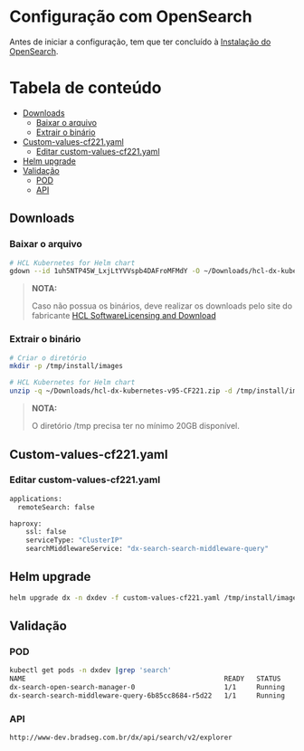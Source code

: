 # Configuração com OpenSearch
Antes de iniciar a configuração, tem que ter concluído à [Instalação do OpenSearch](install-opensearch.md).

Tabela de conteúdo
==================

- [Downloads](#downloads)
  - [Baixar o arquivo](#baixar-o-arquivo)
  - [Extrair o binário](#extrair-o-binário)
- [Custom-values-cf221.yaml](#custom-values-cf221yaml)
  - [Editar custom-values-cf221.yaml](#editar-custom-values-cf221yaml)
- [Helm upgrade](#helm-upgrade)
- [Validação](#validação)
  - [POD](#pod)
  - [API](#api)

## Downloads

### Baixar o arquivo
```bash
# HCL Kubernetes for Helm chart
gdown --id 1uh5NTP45W_LxjLtYVVspb4DAFroMFMdY -O ~/Downloads/hcl-dx-kubernetes-v95-CF221.zip
```

>**NOTA:**
>
> Caso não possua os binários, deve realizar os downloads pelo site do fabricante [HCL SoftwareLicensing and Download](https://hclsoftware.flexnetoperations.com/flexnet/operationsportal/logon.do?logoff=true)

### Extrair o binário
```bash
# Criar o diretório
mkdir -p /tmp/install/images

# HCL Kubernetes for Helm chart
unzip -q ~/Downloads/hcl-dx-kubernetes-v95-CF221.zip -d /tmp/install/images
```
>**NOTA:**
>
> O diretório /tmp precisa ter no mínimo 20GB disponível.

## Custom-values-cf221.yaml
  
### Editar custom-values-cf221.yaml
```bash
applications:
  remoteSearch: false

haproxy:
    ssl: false
    serviceType: "ClusterIP"
    searchMiddlewareService: "dx-search-search-middleware-query"
```

## Helm upgrade
```bash
helm upgrade dx -n dxdev -f custom-values-cf221.yaml /tmp/install/images/hcl-dx-deployment-v2.30.0_20240709-2027.tgz
```

## Validação

### POD
```bash
kubectl get pods -n dxdev |grep 'search'
NAME                                                 READY   STATUS    RESTARTS        AGE
dx-search-open-search-manager-0                      1/1     Running   1 (40h ago)     2d16h
dx-search-search-middleware-query-6b85cc8684-r5d22   1/1     Running   0               2d16h
```

### API
```bash
http://www-dev.bradseg.com.br/dx/api/search/v2/explorer
```

